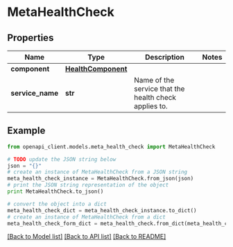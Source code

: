 # MetaHealthCheck


## Properties

Name | Type | Description | Notes
------------ | ------------- | ------------- | -------------
**component** | [**HealthComponent**](HealthComponent.md) |  | 
**service_name** | **str** | Name of the service that the health check applies to. | 

## Example

```python
from openapi_client.models.meta_health_check import MetaHealthCheck

# TODO update the JSON string below
json = "{}"
# create an instance of MetaHealthCheck from a JSON string
meta_health_check_instance = MetaHealthCheck.from_json(json)
# print the JSON string representation of the object
print MetaHealthCheck.to_json()

# convert the object into a dict
meta_health_check_dict = meta_health_check_instance.to_dict()
# create an instance of MetaHealthCheck from a dict
meta_health_check_form_dict = meta_health_check.from_dict(meta_health_check_dict)
```
[[Back to Model list]](../README.md#documentation-for-models) [[Back to API list]](../README.md#documentation-for-api-endpoints) [[Back to README]](../README.md)


